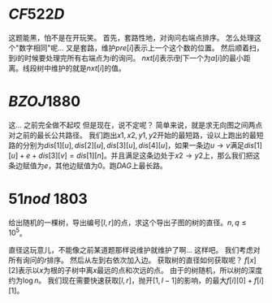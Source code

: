 # $CF522D$

这题能黑，怕不是在开玩笑。
首先，套路性地，对询问右端点排序。
怎么处理这个"数字相同"呢...
又是套路，维护$pre[i]$表示上一个这个数的位置。
然后顺着扫，到$i$的时候要处理完所有右端点为$i$的询问。
$nxt[i]$表示$i$到下一个为$a[i]$的最小距离。线段树中维护的就是$nxt[i]$的值。

# $BZOJ1880$

这...
之前完全做不起哎
但是现在，说不定呢？
简单来说，就是求无向图之间两点对之前的最长公共路径。
我们跑出$x1, x2, y1, y2$开始的最短路，设以上跑出的最短路的分别为$dis[1][u], dis[2][u], dis[3][u], dis[4][u]$，如果一条边$u \rightarrow v$满足$dis[1][u] + e + dis[3][v] = dis[1][n]$。并且满足这条边处于$x2 \rightarrow y2$上，那么我们把这条边赋值为$e$，其他边赋值为$0$。跑$DAG$上最长路。

# $51nod \ 1803$

给出随机的一棵树，导出编号$[l, r]$的点，求这个导出子图的树的直径。$n, q \le 10^5$。

直径这玩意儿，不能像之前某道题那样说维护就维护了啊...
这样吧。
我们考虑对所有询问的$r$排序。
然后从左到右依次加入边。
获取树的直径如何获取呢？
$f[x][2]$表示以$x$为根的子树中离$x$最远的点和次远的点。
由于的树随机，所以树的深度约为$\log{n}$。
我们现在需要快速获取$[l, r]$，抛开$[1, l - 1]$的影响，的最大$f[i][0] + f[i][1]$。

<!--stackedit_data:
eyJoaXN0b3J5IjpbMTg3MjgyODY3NSwtMTAxMjQwMzg5Nl19
-->